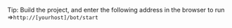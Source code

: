 Tip: Build the project, and enter the following address in the browser to run =>`http://[yourhost]/bot/start`
